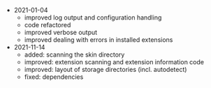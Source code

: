 * 2021-01-04
	* improved log output and configuration handling
	* code refactored
	* improved verbose output
	* improved dealing with errors in installed extensions
* 2021-11-14
	* added: scanning the skin directory
	* improved: extension scanning and extension information code
	* improved: layout of storage directories (incl. autodetect)
	* fixed: dependencies

